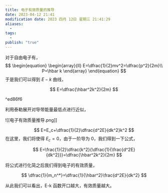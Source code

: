 ```yaml
---
title: 电子有效质量的推导
date: 2023-04-12 21:41
modification date: 2023 四月 12日 星期三 21:41:29
aliases:
  - 
tags:
  - 
publish: "true"
---
```


对于自由电子有，
$$
\begin{equation}
	\begin{array}{ll}
		E=\dfrac{1}{2}mv^2=\dfrac{p^2}{2m}\\
		P=\hbar k
	\end{array}
\end{equation}
$$
于是我们可以得到 $E-k$ 曲线，

$$
E=\dfrac{\hbar^2k^2}{2m}
$$

^ed86f6

利用泰勒展开对导带能量最低点进行近似，

![[电子有效质量推导.png]]

$$
E=E_c+\dfrac{1}{2}\dfrac{d^2E}{dk^2}k^2
$$
在这里，我们将使得 $E_c=0$，由于一阶导为 0，我们得到一下公式，

$$
E=\frac{1}{2}\dfrac{k^2}{\dfrac{1}{\frac{d^2E}{dk^2}}}=\dfrac{\hbar^2k^2}{2m}
$$

将公式进行化简之后我们得到电子的有效质量，

$$
\dfrac{1}{m_n^*}=\dfrac{1}{\hbar^2}\frac{d^2E}{dk^2}
$$

从此我们可以看出，E-k 函数开口越大，有效质量越大。
